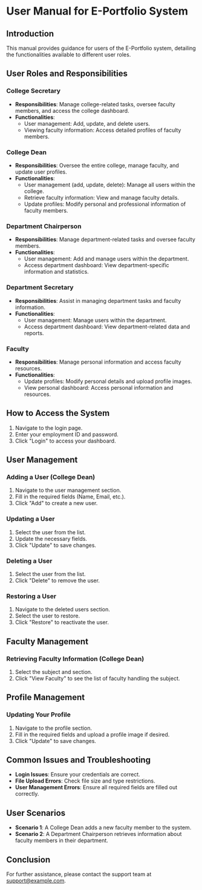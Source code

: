 # User Manual for E-Portfolio System

## Introduction
This manual provides guidance for users of the E-Portfolio system, detailing the functionalities available to different user roles.

## User Roles and Responsibilities

### College Secretary
- **Responsibilities**: Manage college-related tasks, oversee faculty members, and access the college dashboard.
- **Functionalities**: 
  - User management: Add, update, and delete users.
  - Viewing faculty information: Access detailed profiles of faculty members.

### College Dean
- **Responsibilities**: Oversee the entire college, manage faculty, and update user profiles.
- **Functionalities**: 
  - User management (add, update, delete): Manage all users within the college.
  - Retrieve faculty information: View and manage faculty details.
  - Update profiles: Modify personal and professional information of faculty members.

### Department Chairperson
- **Responsibilities**: Manage department-related tasks and oversee faculty members.
- **Functionalities**: 
  - User management: Add and manage users within the department.
  - Access department dashboard: View department-specific information and statistics.

### Department Secretary
- **Responsibilities**: Assist in managing department tasks and faculty information.
- **Functionalities**: 
  - User management: Manage users within the department.
  - Access department dashboard: View department-related data and reports.

### Faculty
- **Responsibilities**: Manage personal information and access faculty resources.
- **Functionalities**: 
  - Update profiles: Modify personal details and upload profile images.
  - View personal dashboard: Access personal information and resources.

## How to Access the System
1. Navigate to the login page.
2. Enter your employment ID and password.
3. Click "Login" to access your dashboard.

## User Management
### Adding a User (College Dean)
1. Navigate to the user management section.
2. Fill in the required fields (Name, Email, etc.).
3. Click "Add" to create a new user.

### Updating a User
1. Select the user from the list.
2. Update the necessary fields.
3. Click "Update" to save changes.

### Deleting a User
1. Select the user from the list.
2. Click "Delete" to remove the user.

### Restoring a User
1. Navigate to the deleted users section.
2. Select the user to restore.
3. Click "Restore" to reactivate the user.

## Faculty Management
### Retrieving Faculty Information (College Dean)
1. Select the subject and section.
2. Click "View Faculty" to see the list of faculty handling the subject.

## Profile Management
### Updating Your Profile
1. Navigate to the profile section.
2. Fill in the required fields and upload a profile image if desired.
3. Click "Update" to save changes.

## Common Issues and Troubleshooting
- **Login Issues**: Ensure your credentials are correct.
- **File Upload Errors**: Check file size and type restrictions.
- **User Management Errors**: Ensure all required fields are filled out correctly.

## User Scenarios
- **Scenario 1**: A College Dean adds a new faculty member to the system.
- **Scenario 2**: A Department Chairperson retrieves information about faculty members in their department.

## Conclusion
For further assistance, please contact the support team at support@example.com.
